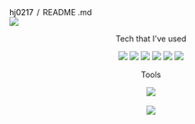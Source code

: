 
<div class="d-flex flex-justify-between">
  <div class="text-mono" text-small mb-3"> 
      <a href="/hj0217/main" class="" style="color: black; text-decoration: none;">hj0217</a>
      <span class="color-fg-muted d-inline-block" style="padding:0px 2px;">/</span>
      README
      <span class="color-fg-muted">.md </span>
  </div>
</div>

<article class="markdown-body entry-content container-lg f5" itemprop="text"> 


<img src = "https://capsule-render.vercel.app/api?type=waving&color=0:ed9d0b,100:f94001&height=180&section=header&text=Hello,%20I'm%20HJ%20%F0%9F%91%8B&fontSize=32&animation=fadeIn&fontAlignY=36&fontColor=ffffff"/>

<p align="center" dir="auto">Tech that I've used</p>
<p align="center" dir="auto">
	<img src="https://img.shields.io/badge/Java-007396?style=flat&logo=Java&logoColor=white"/>
	<img src="https://img.shields.io/badge/Spring-6DB33F?style=flat&logo=Spring&logoColor=black"/>
	<img src="https://img.shields.io/badge/Oracle-F80000?style=flat&logo=Oracle&logoColor=black"/>
	<img src="https://img.shields.io/badge/HTML5-E34F26?style=flat&logo=HTML5&logoColor=white" />
	<img src="https://img.shields.io/badge/CSS3-1572B6?style=flat&logo=CSS3&logoColor=white" />
	<img src="https://img.shields.io/badge/JavaScript-F7DF1E?style=flat&logo=JavaScript&logoColor=black"/>

	
 	
  

</p>

<p align="center" dir="auto">Tools</p>
		

</p>
<div align="center">
<img src="https://github-readme-stats.vercel.app/api/top-langs/?username=hj0217&layout=compact"><br><br>
<img src="https://github-readme-stats.vercel.app/api?username=hj0217&show_icons=true">
</div>

</article>


